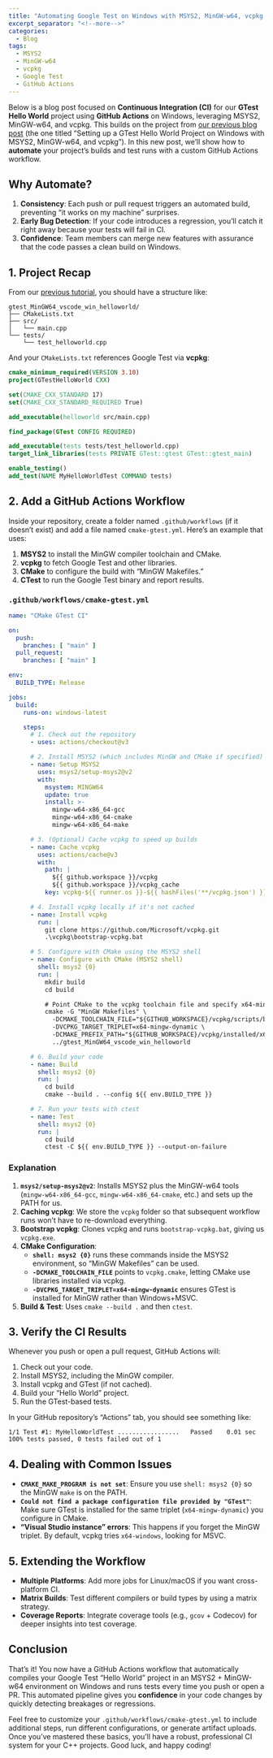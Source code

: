 ```yaml
---
title: "Automating Google Test on Windows with MSYS2, MinGW-w64, vcpkg, and GitHub Actions"
excerpt_separator: "<!--more-->"
categories:
  - Blog
tags:
  - MSYS2
  - MinGW-w64
  - vcpkg
  - Google Test
  - GitHub Actions
---
```


Below is a blog post focused on **Continuous Integration (CI)** for our **GTest Hello World** project using **GitHub Actions** on Windows, leveraging MSYS2, MinGW-w64, and vcpkg. This builds on the project from [our previous blog post](https://gordonyfg.github.io/blog/post-gtest_mingw64_vscode_win/) (the one titled “Setting up a GTest Hello World Project on Windows with MSYS2, MinGW-w64, and vcpkg”). In this new post, we’ll show how to **automate** your project’s builds and test runs with a custom GitHub Actions workflow.

<!--more-->

## Why Automate?

1. **Consistency**: Each push or pull request triggers an automated build, preventing “it works on my machine” surprises.  
2. **Early Bug Detection**: If your code introduces a regression, you’ll catch it right away because your tests will fail in CI.  
3. **Confidence**: Team members can merge new features with assurance that the code passes a clean build on Windows.

## 1. Project Recap

From our [previous tutorial](#), you should have a structure like:

```
gtest_MinGW64_vscode_win_helloworld/
├── CMakeLists.txt
├── src/
│   └── main.cpp
└── tests/
    └── test_helloworld.cpp
```

And your `CMakeLists.txt` references Google Test via **vcpkg**:

```cmake
cmake_minimum_required(VERSION 3.10)
project(GTestHelloWorld CXX)

set(CMAKE_CXX_STANDARD 17)
set(CMAKE_CXX_STANDARD_REQUIRED True)

add_executable(helloworld src/main.cpp)

find_package(GTest CONFIG REQUIRED)

add_executable(tests tests/test_helloworld.cpp)
target_link_libraries(tests PRIVATE GTest::gtest GTest::gtest_main)

enable_testing()
add_test(NAME MyHelloWorldTest COMMAND tests)
```

## 2. Add a GitHub Actions Workflow

Inside your repository, create a folder named `.github/workflows` (if it doesn’t exist) and add a file named `cmake-gtest.yml`. Here’s an example that uses:

1. **MSYS2** to install the MinGW compiler toolchain and CMake.  
2. **vcpkg** to fetch Google Test and other libraries.  
3. **CMake** to configure the build with “MinGW Makefiles.”  
4. **CTest** to run the Google Test binary and report results.

### `.github/workflows/cmake-gtest.yml`

```yaml
name: "CMake GTest CI"

on:
  push:
    branches: [ "main" ]
  pull_request:
    branches: [ "main" ]

env:
  BUILD_TYPE: Release

jobs:
  build:
    runs-on: windows-latest

    steps:
      # 1. Check out the repository
      - uses: actions/checkout@v3

      # 2. Install MSYS2 (which includes MinGW and CMake if specified)
      - name: Setup MSYS2
        uses: msys2/setup-msys2@v2
        with:
          msystem: MINGW64
          update: true
          install: >-
            mingw-w64-x86_64-gcc
            mingw-w64-x86_64-cmake
            mingw-w64-x86_64-make

      # 3. (Optional) Cache vcpkg to speed up builds
      - name: Cache vcpkg
        uses: actions/cache@v3
        with:
          path: |
            ${{ github.workspace }}/vcpkg
            ${{ github.workspace }}/vcpkg_cache
          key: vcpkg-${{ runner.os }}-${{ hashFiles('**/vcpkg.json') }}

      # 4. Install vcpkg locally if it's not cached
      - name: Install vcpkg
        run: |
          git clone https://github.com/Microsoft/vcpkg.git
          .\vcpkg\bootstrap-vcpkg.bat

      # 5. Configure with CMake using the MSYS2 shell
      - name: Configure with CMake (MSYS2 shell)
        shell: msys2 {0}
        run: |
          mkdir build
          cd build

          # Point CMake to the vcpkg toolchain file and specify x64-mingw-dynamic
          cmake -G "MinGW Makefiles" \
            -DCMAKE_TOOLCHAIN_FILE="${GITHUB_WORKSPACE}/vcpkg/scripts/buildsystems/vcpkg.cmake" \
            -DVCPKG_TARGET_TRIPLET=x64-mingw-dynamic \
            -DCMAKE_PREFIX_PATH="${GITHUB_WORKSPACE}/vcpkg/installed/x64-mingw-dynamic" \
            ../gtest_MinGW64_vscode_win_helloworld

      # 6. Build your code
      - name: Build
        shell: msys2 {0}
        run: |
          cd build
          cmake --build . --config ${{ env.BUILD_TYPE }}

      # 7. Run your tests with ctest
      - name: Test
        shell: msys2 {0}
        run: |
          cd build
          ctest -C ${{ env.BUILD_TYPE }} --output-on-failure
```

### Explanation

1. **`msys2/setup-msys2@v2`**: Installs MSYS2 plus the MinGW-w64 tools (`mingw-w64-x86_64-gcc`, `mingw-w64-x86_64-cmake`, etc.) and sets up the PATH for us.  
2. **Caching vcpkg**: We store the `vcpkg` folder so that subsequent workflow runs won’t have to re-download everything.  
3. **Bootstrap vcpkg**: Clones vcpkg and runs `bootstrap-vcpkg.bat`, giving us `vcpkg.exe`.  
4. **CMake Configuration**:  
   - **`shell: msys2 {0}`** runs these commands inside the MSYS2 environment, so “MinGW Makefiles” can be used.  
   - **`-DCMAKE_TOOLCHAIN_FILE`** points to `vcpkg.cmake`, letting CMake use libraries installed via vcpkg.  
   - **`-DVCPKG_TARGET_TRIPLET=x64-mingw-dynamic`** ensures GTest is installed for MinGW rather than Windows+MSVC.  
5. **Build & Test**: Uses `cmake --build .` and then `ctest`.

## 3. Verify the CI Results

Whenever you push or open a pull request, GitHub Actions will:

1. Check out your code.  
2. Install MSYS2, including the MinGW compiler.  
3. Install vcpkg and GTest (if not cached).  
4. Build your “Hello World” project.  
5. Run the GTest-based tests.  

In your GitHub repository’s “Actions” tab, you should see something like:

```
1/1 Test #1: MyHelloWorldTest .................   Passed    0.01 sec
100% tests passed, 0 tests failed out of 1
```

## 4. Dealing with Common Issues

- **`CMAKE_MAKE_PROGRAM is not set`**: Ensure you use `shell: msys2 {0}` so the MinGW `make` is on the PATH.  
- **`Could not find a package configuration file provided by "GTest"`**: Make sure GTest is installed for the same triplet (`x64-mingw-dynamic`) you configure in CMake.  
- **“Visual Studio instance” errors**: This happens if you forget the MinGW triplet. By default, vcpkg tries `x64-windows`, looking for MSVC.

## 5. Extending the Workflow

- **Multiple Platforms**: Add more jobs for Linux/macOS if you want cross-platform CI.  
- **Matrix Builds**: Test different compilers or build types by using a matrix strategy.  
- **Coverage Reports**: Integrate coverage tools (e.g., `gcov` + Codecov) for deeper insights into test coverage.

## Conclusion

That’s it! You now have a GitHub Actions workflow that automatically compiles your Google Test “Hello World” project in an MSYS2 + MinGW-w64 environment on Windows and runs tests every time you push or open a PR. This automated pipeline gives you **confidence** in your code changes by quickly detecting breakages or regressions.

Feel free to customize your `.github/workflows/cmake-gtest.yml` to include additional steps, run different configurations, or generate artifact uploads. Once you’ve mastered these basics, you’ll have a robust, professional CI system for your C++ projects. Good luck, and happy coding!
